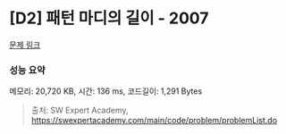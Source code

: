# [D2] 패턴 마디의 길이 - 2007 

[문제 링크](https://swexpertacademy.com/main/code/problem/problemDetail.do?contestProbId=AV5P1kNKAl8DFAUq) 

### 성능 요약

메모리: 20,720 KB, 시간: 136 ms, 코드길이: 1,291 Bytes



> 출처: SW Expert Academy, https://swexpertacademy.com/main/code/problem/problemList.do